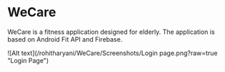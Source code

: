 # WeCare
WeCare is a fitness application designed for elderly. The application is based on Android Fit API and Firebase.


![Alt text](/rohitharyani/WeCare/Screenshots/Login page.png?raw=true "Login Page")
